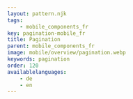 ```yaml
---
layout: pattern.njk
tags: 
    - mobile_components_fr
key: pagination-mobile_fr
title: Pagination
parent: mobile_components_fr
image: mobile/overview/pagination.webp
keywords: pagination
order: 120
availablelanguages: 
    - de
    - en
---
```


